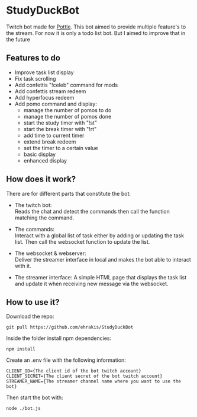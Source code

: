 # StudyDuckBot

Twitch bot made for [Pottle](https://www.twitch.tv/pottlelive).
This bot aimed to provide multiple feature's to the stream. For now it is only a todo list bot. But I aimed to improve that in the future

## Features to do
- Improve task list display
- Fix task scrolling
- Add confettis "!celeb" command for mods
- Add confettis stream redeem
- Add hyperfocus redeem
- Add pomo command and display:
    - manage the number of pomos to do
    - manage the number of pomos done
    - start the study timer with "!st"
    - start the break timer with "!rt"
    - add time to current timer
    - extend break redeem
    - set the timer to a certain value
    - basic display
    - enhanced display

## How does it work?
There are for different parts that constitute the bot:
- The twitch bot:  
    Reads the chat and detect the commands then call the function matching the command.

- The commands:  
    Interact with a global list of task either by adding or updating the task list. Then call the websocket function to update the list.

- The websocket & webserver:  
    Deliver the streamer interface in local and makes the bot able to interact with it.

- The streamer interface:
    A simple HTML page that displays the task list and update it when receiving new message via the websocket.

## How to use it?
Download the repo:
```
git pull https://github.com/ehrakis/StudyDuckBot
```
Inside the folder install npm dependencies:
```
npm install
```
Create an .env file with the following information:
```
CLIENT_ID={The client id of the bot twitch account}
CLIENT_SECRET={The client secret of the bot twitch account}
STREAMER_NAME={The streamer channel name where you want to use the bot}
```
Then start the bot with:
```
node ./bot.js
```
